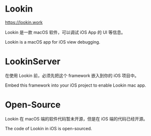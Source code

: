 # Lookin
https://lookin.work

Lookin 是一款 macOS 软件，可以调试 iOS App 的 UI 等信息。    

Lookin is a macOS app for iOS view debugging.

# LookinServer
在使用 Lookin 前，必须先把这个 framework 嵌入到你的 iOS 项目中。    

Embed this framework into your iOS project to enable Lookin mac app.

# Open-Source
Lookin 在 macOS 端的软件代码暂未开源，但是在 iOS 端的代码已经开源。  

The code of Lookin in iOS is open-sourced.
